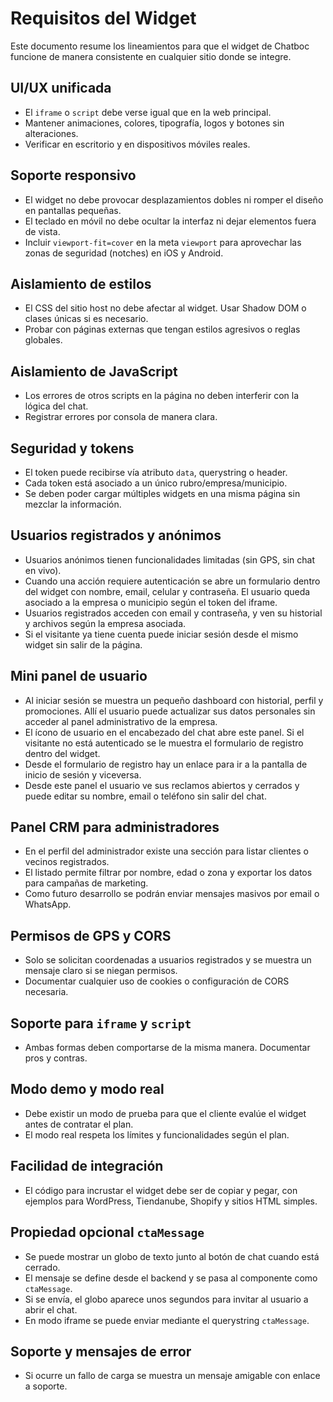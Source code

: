 # Requisitos del Widget

Este documento resume los lineamientos para que el widget de Chatboc funcione de manera consistente en cualquier sitio donde se integre.

## UI/UX unificada
- El `iframe` o `script` debe verse igual que en la web principal.
- Mantener animaciones, colores, tipografía, logos y botones sin alteraciones.
- Verificar en escritorio y en dispositivos móviles reales.

## Soporte responsivo
- El widget no debe provocar desplazamientos dobles ni romper el diseño en pantallas pequeñas.
- El teclado en móvil no debe ocultar la interfaz ni dejar elementos fuera de vista.
- Incluir `viewport-fit=cover` en la meta `viewport` para aprovechar las zonas de seguridad (notches) en iOS y Android.

## Aislamiento de estilos
- El CSS del sitio host no debe afectar al widget. Usar Shadow DOM o clases únicas si es necesario.
- Probar con páginas externas que tengan estilos agresivos o reglas globales.

## Aislamiento de JavaScript
- Los errores de otros scripts en la página no deben interferir con la lógica del chat.
- Registrar errores por consola de manera clara.

## Seguridad y tokens
- El token puede recibirse vía atributo `data`, querystring o header.
- Cada token está asociado a un único rubro/empresa/municipio.
- Se deben poder cargar múltiples widgets en una misma página sin mezclar la información.

## Usuarios registrados y anónimos
- Usuarios anónimos tienen funcionalidades limitadas (sin GPS, sin chat en vivo).
- Cuando una acción requiere autenticación se abre un formulario dentro del widget con nombre, email, celular y contraseña. El usuario queda asociado a la empresa o municipio según el token del iframe.
- Usuarios registrados acceden con email y contraseña, y ven su historial y archivos según la empresa asociada.
- Si el visitante ya tiene cuenta puede iniciar sesión desde el mismo widget sin salir de la página.


## Mini panel de usuario
- Al iniciar sesión se muestra un pequeño dashboard con historial, perfil y promociones. Allí el usuario puede actualizar sus datos personales sin acceder al panel administrativo de la empresa.
- El ícono de usuario en el encabezado del chat abre este panel. Si el visitante no está autenticado se le muestra el formulario de registro dentro del widget.
- Desde el formulario de registro hay un enlace para ir a la pantalla de inicio de sesión y viceversa.
- Desde este panel el usuario ve sus reclamos abiertos y cerrados y puede editar su nombre, email o teléfono sin salir del chat.

## Panel CRM para administradores
- En el perfil del administrador existe una sección para listar clientes o vecinos registrados.
- El listado permite filtrar por nombre, edad o zona y exportar los datos para campañas de marketing.
- Como futuro desarrollo se podrán enviar mensajes masivos por email o WhatsApp.

## Permisos de GPS y CORS
- Solo se solicitan coordenadas a usuarios registrados y se muestra un mensaje claro si se niegan permisos.
- Documentar cualquier uso de cookies o configuración de CORS necesaria.

## Soporte para `iframe` y `script`
- Ambas formas deben comportarse de la misma manera. Documentar pros y contras.

## Modo demo y modo real
- Debe existir un modo de prueba para que el cliente evalúe el widget antes de contratar el plan.
- El modo real respeta los límites y funcionalidades según el plan.

## Facilidad de integración
- El código para incrustar el widget debe ser de copiar y pegar, con ejemplos para WordPress, Tiendanube, Shopify y sitios HTML simples.

## Propiedad opcional `ctaMessage`
- Se puede mostrar un globo de texto junto al botón de chat cuando está cerrado.
- El mensaje se define desde el backend y se pasa al componente como `ctaMessage`.
- Si se envía, el globo aparece unos segundos para invitar al usuario a abrir el chat.
- En modo iframe se puede enviar mediante el querystring `ctaMessage`.

## Soporte y mensajes de error
- Si ocurre un fallo de carga se muestra un mensaje amigable con enlace a soporte.

